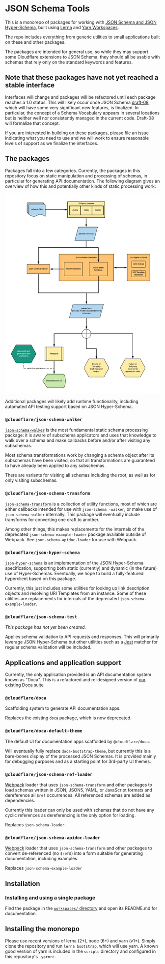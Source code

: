 # JSON Schema Tools

This is a monorepo of packages for working with
[JSON Schema and JSON Hyper-Schema](http://json-schema.org),
built using [Lerna](https://github.com/lerna/lerna) and
[Yarn Workspaces](https://yarnpkg.com/lang/en/docs/workspaces/).

The repo includes everything from generic utilities to small applications
built on these and other packages.

The packages are intended for general use, so
while they may support some Cloudflare extensions to JSON Schema,
they should all be usable with schemas that rely only on the
standard keywords and features.

## Note that these packages have not yet reached a stable interface

Interfaces will change and packages will be refactored until each package
reaches a 1.0 status.  This will likely occur once JSON Schema [draft-08](https://github.com/json-schema-org/json-schema-spec/milestone/6), which
will have some very significant new features, is finalized.  In particular,
the concept of a Schema Vocabulary appears in several locations but is neither
well nor consistently managed in the current code.  Draft-08 will formalize
that concept.

If you are interested in building on these packages, please file an issue indicating what you need to use and we will work to ensure reasonable levels of support as we finalize the interfaces.

## The packages

Packages fall into a few categories.  Currently, the packages in this repository
focus on static manipulation and processing of schemas, in particular for
generating API documentation.  The following diagram gives an overview of how this
and potentially other kinds of static processing work:

![A possible json-schema-tools data flow for static schema processing would likely involve the walker and transform packages, which can produce schemas suitable for use in applications such as the Doca API documentation system.](docs/static-processing.png "Static processing data flows")

Additional packages will likely add runtime functionality, including automated API
testing support based on JSON Hyper-Schema.

### `@cloudflare/json-schema-walker`

[`json-schema-walker`](workspaces/json-schema-walker/README.md) is the most fundamental static schema processing package: it is aware of subschema applicators and uses that knowledge to walk over a schema and make callbacks before and/or after visiting any subschemas.

Most schema transformations work by changing a schema object after its subschemas have been visited, so that all transformations are guaranteed to have already been applied to any subschemas.

There are variants for visiting all schemas including the root, as well as for only visiting subschemas.

### `@cloudflare/json-schema-transform`

[`json-schema-transform`](workspaces/json-schema-transform/README.md) is a collection of utility functions, most of which are either callbacks intended for use with `json-schema -walker`, or make use of `json-schema-walker` internally.  This package will eventually include transforms for converting one draft to another.

Among other things, this makes replacements for the internals of the deprecated `json-schema-example-loader` package available outside of Webpack.  See `json-schema-apidoc-loader` for use with Webpack.

### `@cloudflare/json-hyper-schema`

[`json-hyper-schema`](workspaces/json-hyper-schema/README.md) is an implementation of the JSON Hyper-Schema specification, supporting both static (currently) and dynamic (in the future) use of Hyper-Schemas.  Eventually, we hope to build a fully-featured hyperclient based on this package.

Currently, this just includes some utilities for looking up link description objects and resolving URI Templates from an instance.  Some of these utilities are replacements for internals of the deprecated `json-schema-example-loader`.

### `@cloudflare/json-schema-test`

_This package has not yet been created._

Applies schema validation to API requests and responses.  This will primarily leverage JSON Hyper-Schema but other utilities such as a [Jest](https://facebook.github.io/jest/) matcher for regular schema validation will be included.

## Applications and application support

Currently, the only application provided is an API documentation system known as "Doca".  This is a refactored and re-designed version of [our existing Doca suite](https://github.com/cloudflare/doca)

### `@cloudflare/doca`

Scaffolding system to generate API documentation apps.

Replaces the existing `doca` package, which is now deprecated.

### `@cloudflare/doca-default-theme`

The default UI for documentation apps scaffolded by `@cloudflare/doca`.

Will eventually fully replace `doca-bootstrap-theme`, but currently this is a bare-bones display of the processed JSON Schemas.  It is provided mainly for debugging purposes and as a starting point for 3rd-party UI themes.

### `@cloudflare/json-schema-ref-loader`

[Webpack](https://webpack.js.org/) loader that uses `json-schema-transform` and other packages to load schemas written in JSON, JSON5, YAML, or JavaScript formats and dereference all `$ref` occurrences.  All referenced schemas are added as dependencies.

Currently this loader can only be used with schemas that do not have any cyclic references as dereferencing is the only option for loading.

Replaces `json-schema-loader`

### `@cloudflare/json-schema-apidoc-loader`

[Webpack](https://webpack.js.org/) loader that uses `json-schema-transform` and other packages to convert de-referenced (no `$ref`s) into a form suitable for generating documentation, including examples.

Replaces `json-schema-example-loader`


## Installation

### Installing and using a single package

Find the package in the [`workspaces/` directory](workspaces) and
open its README.md for documentation.

## Installing the monorepo

Please use recent versions of lerna (2+), node (6+) and yarn (v1+).
Simply clone the repository and run `lerna bootstrap`, which will
use yarn.  A known good version of yarn is included in
the `scripts` directory and configured in this repository's `.yarnrc`.

